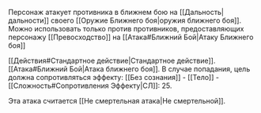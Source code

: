 
Персонаж атакует противника в ближнем бою на [[Дальность|дальности]] своего [[Оружие Ближнего боя|оружия ближнего боя]].
Можно использовать только против противников, предоставляющих персонажу [[Превосходство]] на [[Атака#Ближний Бой|Атаку Ближнего боя]] 

[[Действия#Стандартное действие|Стандартное действие]]. [[Атака#Ближний Бой|Атака ближнего боя]]. В случае попадания, цель должна сопротивляться эффекту: [[Без сознания]] - [[Тело]] - [[Сложность#Cопротивления Эффекту|СЛ]]: 25.

Эта атака считается [[Не смертельная атака|Не смертельной]]. 





